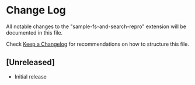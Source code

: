 # Change Log

All notable changes to the "sample-fs-and-search-repro" extension will be documented in this file.

Check [Keep a Changelog](http://keepachangelog.com/) for recommendations on how to structure this file.

## [Unreleased]

- Initial release